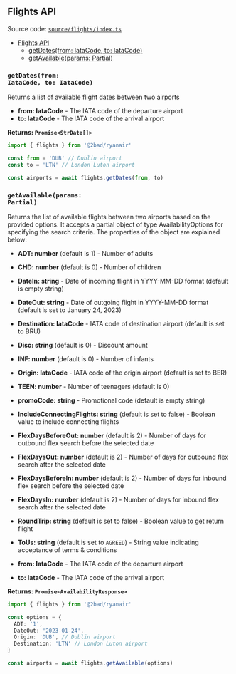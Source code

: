 ## Flights API

Source code: [`source/flights/index.ts`](../source/flights/index.ts)

- [Flights API](#flights-api)
  - [getDates(from: IataCode, to: IataCode)](#getdatesfrom-iatacode-to-iatacode)
  - [getAvailable(params: Partial<AvailabilityOptions>)](#getavailableparams-partial)

### <code>getDates(from: IataCode, to: IataCode)</code>

Returns a list of available flight dates between two airports

- **from: IataCode** - The IATA code of the departure airport
- **to: IataCode** - The IATA code of the arrival airport

**Returns: `Promise<StrDate[]>`**

```typescript
import { flights } from '@2bad/ryanair'

const from = 'DUB' // Dublin airport
const to = 'LTN' // London Luton airport

const airports = await flights.getDates(from, to)
```

### <code>getAvailable(params: Partial<AvailabilityOptions>)</code>

Returns the list of available flights between two airports based on the provided options. It accepts a partial object of type AvailabilityOptions for specifying the search criteria. The properties of the object are explained below:

- **ADT: number** (default is 1) - Number of adults
- **CHD: number** (default is 0) - Number of children
- **DateIn: string** - Date of incoming flight in YYYY-MM-DD format (default is empty string)
- **DateOut: string** - Date of outgoing flight in YYYY-MM-DD format (default is set to January 24, 2023)
- **Destination: IataCode** - IATA code of destination airport (default is set to BRU)
- **Disc: string** (default is 0) - Discount amount
- **INF: number** (default is 0) - Number of infants
- **Origin: IataCode** - IATA code of the origin airport (default is set to BER)
- **TEEN: number** - Number of teenagers (default is 0)
- **promoCode: string** - Promotional code (default is empty string)
- **IncludeConnectingFlights: string** (default is set to false) - Boolean value to include connecting flights
- **FlexDaysBeforeOut: number** (default is 2) - Number of days for outbound flex search before the selected date
- **FlexDaysOut: number** (default is 2) - Number of days for outbound flex search after the selected date
- **FlexDaysBeforeIn: number** (default is 2) - Number of days for inbound flex search before the selected date
- **FlexDaysIn: number** (default is 2) - Number of days for inbound flex search after the selected date
- **RoundTrip: string** (default is set to false) - Boolean value to get return flight
- **ToUs: string** (default is set to `AGREED`) - String value indicating acceptance of terms & conditions

- **from: IataCode** - The IATA code of the departure airport
- **to: IataCode** - The IATA code of the arrival airport

**Returns: `Promise<AvailabilityResponse>`**

```typescript
import { flights } from '@2bad/ryanair'

const options = {
  ADT: '1',
  DateOut: '2023-01-24',
  Origin: 'DUB', // Dublin airport
  Destination: 'LTN' // London Luton airport
}

const airports = await flights.getAvailable(options)
```
